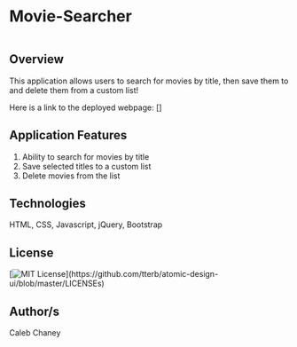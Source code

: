 # Movie-Searcher
![]()
## Overview
This application allows users to search for movies by title, then save them to and delete them from a custom list!

Here is a link to the deployed webpage: []

## Application Features
1) Ability to search for movies by title
2) Save selected titles to a custom list
3) Delete movies from the list


## Technologies
HTML, CSS, Javascript, jQuery, Bootstrap

## License 
[![MIT License](https://img.shields.io/apm/l/atomic-design-ui.svg?)](https://github.com/tterb/atomic-design-ui/blob/master/LICENSEs)

## Author/s
Caleb Chaney
